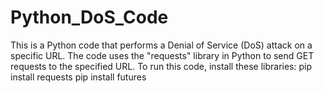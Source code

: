 # Python_DoS_Code
This is a Python code that performs a Denial of Service (DoS) attack on a specific URL. The code uses the "requests" library in Python to send GET requests to the specified URL.
To run this code, install these libraries:
    pip install requests 
    pip install futures 
